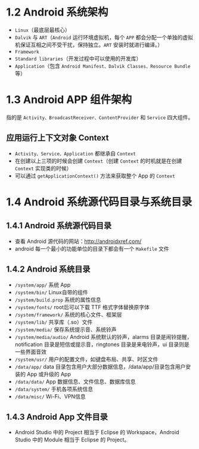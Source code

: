 # 1.2 Android 系统架构
- `Linux`（最底层最核心）
- `Dalvik` 与 `ART`（`Android` 运行环境虚拟机，每个 `APP` 都会分配一个单独的虚拟机保证互相之间不受干扰，保持独立。`ART` 安装时就进行编译。）
- `Framework`
- `Standard libraries`（开发过程中可以使用的开发库）
- `Application`（包含 `Android Manifest、Dalvik Classes、Resource Bundle` 等）

# 1.3 Android APP 组件架构
指的是 `Activity、BroadcastReceiver、ContentProvider` 和 `Service` 四大组件。

## 应用运行上下文对象 Context
- `Activity、Service、Application` 都继承自 `Context`
- 在创建以上三项的时候会创建 `Context`（创建 `Context` 的时机就是在创建 `Context` 实现类的时候）
- 可以通过 `getApplicationContext()` 方法来获取整个 App 的 `Context`

# 1.4 Android 系统源代码目录与系统目录

## 1.4.1 Android 系统源代码目录
- 查看 Android 源代码的网站：http://androidxref.com/
- android 每一个最小的功能单位的目录下都会有一个 `Makefile` 文件

## 1.4.2 Android 系统目录
- `/system/app/`  系统 App
- `/system/bin/`  Linux自带的组件
- `/system/build.prop`  系统的属性信息
- `/system/fonts/`  root后可以下载 TTF 格式字体替换原字体
- `/system/framework/` 系统的核心文件、框架层
- `/system/lib/`  共享库（.so）文件
- `/system/media/`  保存系统提示音、系统铃声
- `/system/media/audio/`  Android 系统默认的铃声，alarms 目录是闹铃提醒，notification 目录是短信或提示音，ringtones 目录是来电铃声，ui 目录则是一些界面音效
- `/system/usr/`  用户的配置文件，如键盘布局、共享、时区文件
- `/data/app/`  data 目录包含用户大部分数据信息，/data/app/目录包含用户安装的 App 或升级的 App
- `/data/data/`  App 数据信息、文件信息、数据库信息
- `/data/system/`  手机各项系统信息
- `/data/misc/`  Wi-Fi、VPN信息

## 1.4.3 Android App 文件目录
- Android Studio 中的 Project 相当于 Eclipse 的 Workspace，Android Studio 中的 Module 相当于 Eclipse 的 Project。